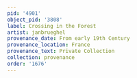 ```yaml
---
pid: '4901'
object_pid: '3808'
label: Crossing in the Forest
artist: janbrueghel
provenance_date: From early 19th Century
provenance_location: France
provenance_text: Private Collection
collection: provenance
order: '1676'
---
```

